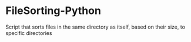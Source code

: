 # FileSorting-Python
 Script that sorts files in the same directory as itself, based on their size, to specific directories
